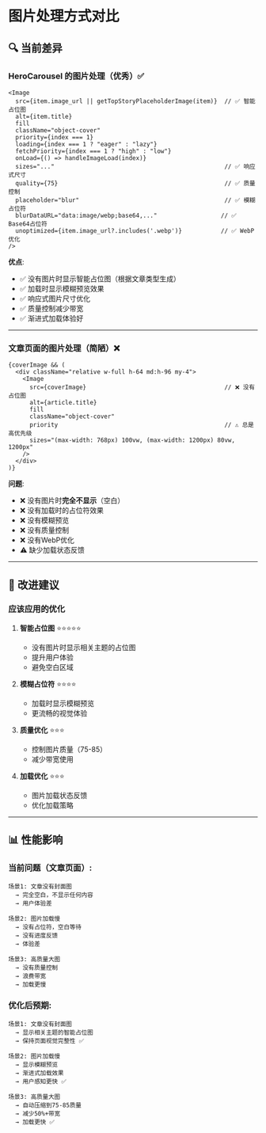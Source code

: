 # 图片处理方式对比

## 🔍 当前差异

### HeroCarousel 的图片处理（优秀）✅

```tsx
<Image
  src={item.image_url || getTopStoryPlaceholderImage(item)}  // ✅ 智能占位图
  alt={item.title}
  fill
  className="object-cover"
  priority={index === 1}
  loading={index === 1 ? "eager" : "lazy"}
  fetchPriority={index === 1 ? "high" : "low"}
  onLoad={() => handleImageLoad(index)}
  sizes="..."                                                // ✅ 响应式尺寸
  quality={75}                                               // ✅ 质量控制
  placeholder="blur"                                         // ✅ 模糊占位符
  blurDataURL="data:image/webp;base64,..."                  // ✅ Base64占位符
  unoptimized={item.image_url?.includes('.webp')}           // ✅ WebP优化
/>
```

**优点**:
- ✅ 没有图片时显示智能占位图（根据文章类型生成）
- ✅ 加载时显示模糊预览效果
- ✅ 响应式图片尺寸优化
- ✅ 质量控制减少带宽
- ✅ 渐进式加载体验好

---

### 文章页面的图片处理（简陋）❌

```tsx
{coverImage && (
  <div className="relative w-full h-64 md:h-96 my-4">
    <Image
      src={coverImage}                                       // ❌ 没有占位图
      alt={article.title}
      fill
      className="object-cover"
      priority                                               // ⚠️ 总是高优先级
      sizes="(max-width: 768px) 100vw, (max-width: 1200px) 80vw, 1200px"
    />
  </div>
)}
```

**问题**:
- ❌ 没有图片时**完全不显示**（空白）
- ❌ 没有加载时的占位符效果
- ❌ 没有模糊预览
- ❌ 没有质量控制
- ❌ 没有WebP优化
- ⚠️ 缺少加载状态反馈

---

## 🎯 改进建议

### 应该应用的优化

1. **智能占位图** ⭐⭐⭐⭐⭐
   - 没有图片时显示相关主题的占位图
   - 提升用户体验
   - 避免空白区域

2. **模糊占位符** ⭐⭐⭐⭐
   - 加载时显示模糊预览
   - 更流畅的视觉体验

3. **质量优化** ⭐⭐⭐
   - 控制图片质量（75-85）
   - 减少带宽使用

4. **加载优化** ⭐⭐⭐
   - 图片加载状态反馈
   - 优化加载策略

---

## 📊 性能影响

### 当前问题（文章页面）:

```
场景1: 文章没有封面图
  → 完全空白，不显示任何内容
  → 用户体验差

场景2: 图片加载慢
  → 没有占位符，空白等待
  → 没有进度反馈
  → 体验差

场景3: 高质量大图
  → 没有质量控制
  → 浪费带宽
  → 加载更慢
```

### 优化后预期:

```
场景1: 文章没有封面图
  → 显示相关主题的智能占位图
  → 保持页面视觉完整性 ✅

场景2: 图片加载慢
  → 显示模糊预览
  → 渐进式加载效果
  → 用户感知更快 ✅

场景3: 高质量大图
  → 自动压缩到75-85质量
  → 减少50%+带宽
  → 加载更快 ✅
```

